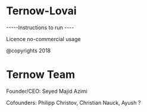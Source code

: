 # Ternow-Lovai

-----Instructions to run ----

Licence no-commercial usage

@copyrights 2018
# Ternow Team

Founder/CEO: Seyed Majid Azimi

Cofounders: Philipp Christov, Christian Nauck, Ayush ?
